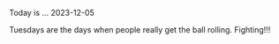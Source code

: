 Today is ...
2023-12-05

Tuesdays are the days when people really get the ball rolling. Fighting!!!
